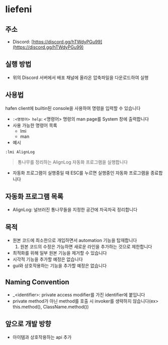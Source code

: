 # liefeni

## 주소

- Discord: [https://discord.gg/hTWdyPGu99](https://discord.gg/hTWdyPGu99)

## 실행 방법

- 위의 Discord 서버에서 배포 채널에 올라온 압축파일을 다운로드하여 실행

## 사용법

hafen client에 builtin된 console을 사용하여 명령을 입력할 수 있습니다
- `:<명령어> help`: \<명령어\> 명령의 man page를 System 창에 출력합니다
- 사용 가능한 명령어 목록
    - lmi
    - man
- 예시
```
:lmi AlignLog
```
> 통나무를 정리하는 AlignLog 자동화 프로그램을 실행합니다
- 자동화 프로그램이 실행중일 때 ESC를 누르면 실행중인 자동화 프로그램을 종료합니다

## 자동화 프로그램 목록

- AlignLog: 널브러진 통나무들을 지정한 공간에 차곡차곡 정리합니다

## 목적

- 원본 코드에 최소한으로 개입하면서 automation 기능을 탑재합니다
    1. 원본 코드의 수정은 가능하면 새로운 라인을 추가하는 것으로 제한합니다
- 최적화를 위해 일부 원본 기능을 제거할 수 있습니다
- 시각적 기능을 추가할 예정은 없습니다
- gui와 상호작용하는 기능을 추가할 예정은 없습니다

## Naming Convention

- \_\<identifier\>: private access modifier를 가진 identifier에 붙입니다
- private method가 아닌 method를 호출 시 invoker를 생략하지 않습니다(ex> this.method(), ClassName.method())

## 앞으로 개발 방향

- 아이템과 상호작용하는 api 추가
